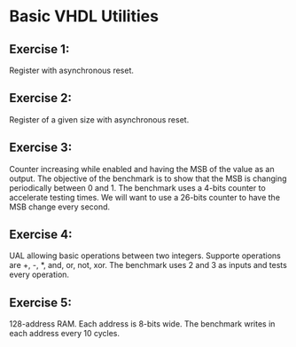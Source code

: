 # Basic VHDL Utilities

## Exercise 1:
Register with asynchronous reset.

## Exercise 2:
Register of a given size with asynchronous reset.

## Exercise 3:
Counter increasing while enabled and having the MSB of the value as an output.
The objective of the benchmark is to show that the MSB is changing periodically between 0 and 1. 
The benchmark uses a 4-bits counter to accelerate testing times. 
We will want to use a 26-bits counter to have the MSB change every second.

## Exercise 4:
UAL allowing basic operations between two integers. Supporte operations are +, -, *, and, or, not, xor.
The benchmark uses 2 and 3 as inputs and tests every operation.

## Exercise 5:
128-address RAM. Each address is 8-bits wide. 
The benchmark writes in each address every 10 cycles.

